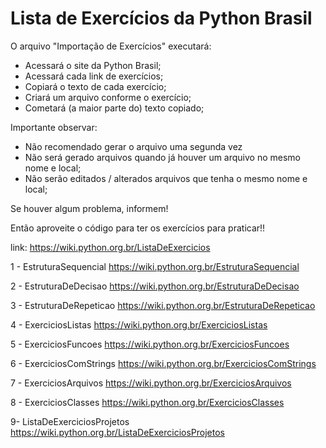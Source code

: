 # Lista de Exercícios da Python Brasil #

O arquivo "Importação de Exercícios" executará:
* Acessará o site da Python Brasil;
* Acessará cada link de exercícios;
* Copiará o texto de cada exercício;
* Criará um arquivo conforme o exercício;
* Cometará (a maior parte do) texto copiado;

Importante observar:
* Não recomendado gerar o arquivo uma segunda vez
* Não será gerado arquivos quando já houver um arquivo no mesmo nome e local;
* Não serão editados / alterados arquivos que tenha o mesmo nome e local;

Se houver algum problema, informem!

Então aproveite o código para ter os exercícios para praticar!!

link: https://wiki.python.org.br/ListaDeExercicios

1 - EstruturaSequencial https://wiki.python.org.br/EstruturaSequencial

2 - EstruturaDeDecisao https://wiki.python.org.br/EstruturaDeDecisao

3 - EstruturaDeRepeticao https://wiki.python.org.br/EstruturaDeRepeticao

4 - ExerciciosListas https://wiki.python.org.br/ExerciciosListas

5 - ExerciciosFuncoes https://wiki.python.org.br/ExerciciosFuncoes

6 - ExerciciosComStrings https://wiki.python.org.br/ExerciciosComStrings

7 - ExerciciosArquivos https://wiki.python.org.br/ExerciciosArquivos

8 - ExerciciosClasses https://wiki.python.org.br/ExerciciosClasses

9- ListaDeExerciciosProjetos https://wiki.python.org.br/ListaDeExerciciosProjetos
